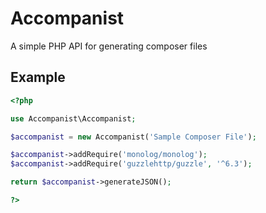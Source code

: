 # Accompanist
A simple PHP API for generating composer files

## Example

```php
<?php

use Accompanist\Accompanist;

$accompanist = new Accompanist('Sample Composer File');

$accompanist->addRequire('monolog/monolog');
$accompanist->addRequire('guzzlehttp/guzzle', '^6.3');

return $accompanist->generateJSON();

?>
```